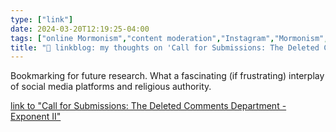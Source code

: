 ```yaml
---
type: ["link"]
date: 2024-03-20T12:19:25-04:00
tags: ["online Mormonism","content moderation","Instagram","Mormonism","religious authority"]
title: "🔗 linkblog: my thoughts on 'Call for Submissions: The Deleted Comments Department - Exponent II'"
---
```

Bookmarking for future research. What a fascinating (if frustrating) interplay of social media platforms and religious authority.

[link to "Call for Submissions: The Deleted Comments Department - Exponent II"](https://exponentii.org/blog/call-for-submissions-the-deleted-comments-department/)
